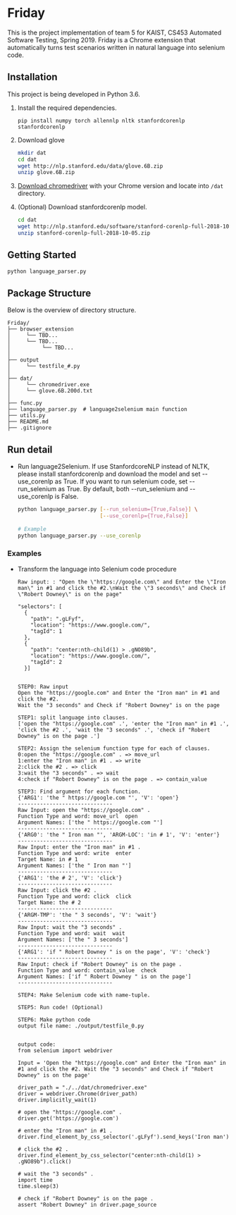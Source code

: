 # Friday

This is the project implementation of team 5 for KAIST, CS453 Automated Software Testing, Spring 2019.
Friday is a Chrome extension that automatically turns test scenarios written in natural language into selenium code.

## Installation

This project is being developed in Python 3.6.

1. Install the required dependencies.

   ```
   pip install numpy torch allennlp nltk stanfordcorenlp stanfordcorenlp
   ```
   
2. Download glove

   ```bash
   mkdir dat
   cd dat
   wget http://nlp.stanford.edu/data/glove.6B.zip
   unzip glove.6B.zip
   ```
   
3. [Download chromedriver](http://chromedriver.chromium.org/downloads) with your Chrome version and locate into `/dat` directory. 
    
4. (Optional) Download stanfordcorenlp model.

    ```bash
    cd dat
    wget http://nlp.stanford.edu/software/stanford-corenlp-full-2018-10-05.zip
    unzip stanford-corenlp-full-2018-10-05.zip
    ```

## Getting Started

```bash
python language_parser.py
```

## Package Structure

Below is the overview of directory structure.

```text
Friday/
├── browser_extension
│     └── TBD...
│     └── TBD...
│          └── TBD...
│
├── output
│     └── testfile_#.py
│
├── dat/
│     └── chromedriver.exe
│     └── glove.6B.200d.txt
│
├── func.py
├── language_parser.py  # language2selenium main function
├── utils.py
├── README.md
├── .gitignore
```

## Run detail

- Run language2Selenium. If use StanfordcoreNLP instead of NLTK, please install stanfordcorenlp and download the model and set --use_corenlp as True. If you want to run selenium code, set --run_selenium as True. By default, both --run_selenium and --use_corenlp is False.

  ```bash
  python language_parser.py [--run_selenium={True,False}] \
                            [--use_corenlp={True,False}]
                            
  # Example
  python language_parser.py --use_corenlp            
  ```

### Examples

- Transform the language into Selenium code procedure

  ```
  Raw input: : "Open the \"https://google.com\" and Enter the \"Iron man\" in #1 and click the #2.\nWait the \"3 seconds\" and Check if \"Robert Downey\" is on the page"
  
  "selectors": [
    {
      "path": ".gLFyf",
      "location": "https://www.google.com/",
      "tagId": 1
    },
    {
      "path": "center:nth-child(1) > .gNO89b",
      "location": "https://www.google.com/",
      "tagId": 2
    }]

  
  STEP0: Raw input
  Open the "https://google.com" and Enter the "Iron man" in #1 and click the #2.
  Wait the "3 seconds" and Check if "Robert Downey" is on the page

  STEP1: split language into clauses.
  ['open the "https://google.com" .', 'enter the "Iron man" in #1 .', 'click the #2 .', 'wait the "3 seconds" .', 'check if "Robert Downey" is on the page .']

  STEP2: Assign the selenium function type for each of clauses.
  0:open the "https://google.com" . => move_url
  1:enter the "Iron man" in #1 . => write
  2:click the #2 . => click
  3:wait the "3 seconds" . => wait
  4:check if "Robert Downey" is on the page . => contain_value

  STEP3: Find argument for each function.
  {'ARG1': 'the " https://google.com "', 'V': 'open'}
  ------------------------------
  Raw Input: open the "https://google.com" .
  Function Type and word: move_url  open
  Argument Names: ['the " https://google.com "']
  ------------------------------
  {'ARG0': 'the " Iron man "', 'ARGM-LOC': 'in # 1', 'V': 'enter'}
  ------------------------------
  Raw Input: enter the "Iron man" in #1 .
  Function Type and word: write  enter
  Target Name: in # 1
  Argument Names: ['the " Iron man "']
  ------------------------------
  {'ARG1': 'the # 2', 'V': 'click'}
  ------------------------------
  Raw Input: click the #2 .
  Function Type and word: click  click
  Target Name: the # 2
  ------------------------------
  {'ARGM-TMP': 'the " 3 seconds', 'V': 'wait'}
  ------------------------------
  Raw Input: wait the "3 seconds" .
  Function Type and word: wait  wait
  Argument Names: ['the " 3 seconds']
  ------------------------------
  {'ARG1': 'if " Robert Downey " is on the page', 'V': 'check'}
  ------------------------------
  Raw Input: check if "Robert Downey" is on the page .
  Function Type and word: contain_value  check
  Argument Names: ['if " Robert Downey " is on the page']
  ------------------------------

  STEP4: Make Selenium code with name-tuple.

  STEP5: Run code! (Optional)

  STEP6: Make python code
  output file name: ./output/testfile_0.py
  
  
  output code: 
  from selenium import webdriver

  Input = 'Open the "https://google.com" and Enter the "Iron man" in #1 and click the #2. Wait the "3 seconds" and Check if "Robert Downey" is on the page'

  driver_path = "./../dat/chromedriver.exe"
  driver = webdriver.Chrome(driver_path)
  driver.implicitly_wait(1)

  # open the "https://google.com" .
  driver.get('https://google.com')

  # enter the "Iron man" in #1 .
  driver.find_element_by_css_selector('.gLFyf').send_keys('Iron man')

  # click the #2 .
  driver.find_element_by_css_selector("center:nth-child(1) > .gNO89b").click()

  # wait the "3 seconds" .
  import time
  time.sleep(3)

  # check if "Robert Downey" is on the page .
  assert "Robert Downey" in driver.page_source  
  ```
